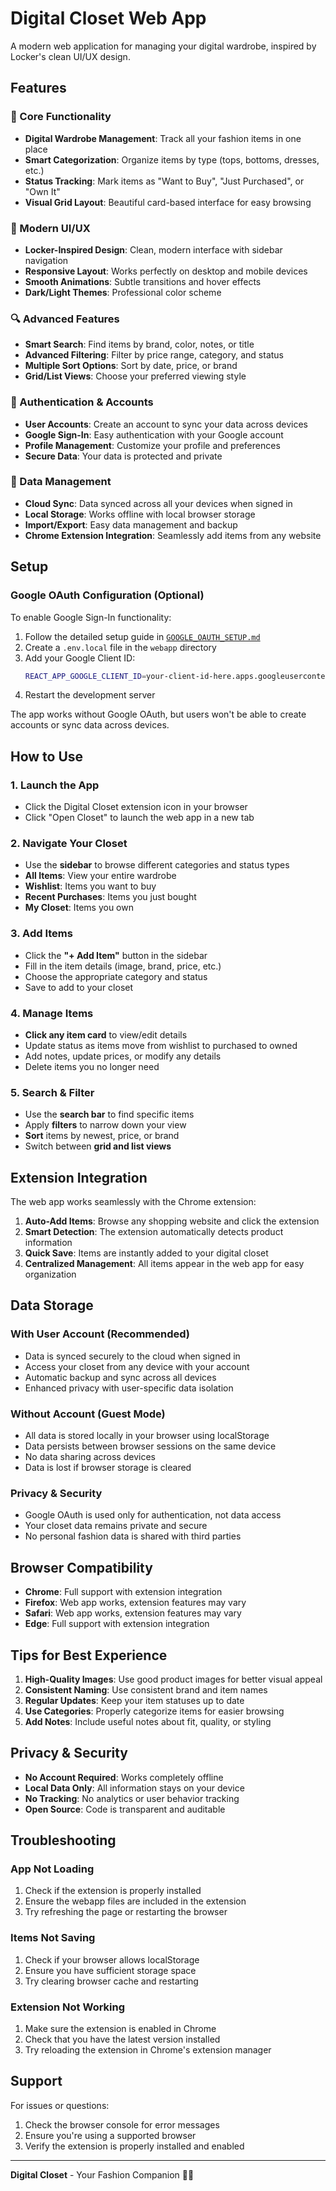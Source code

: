 # Digital Closet Web App

A modern web application for managing your digital wardrobe, inspired by Locker's clean UI/UX design.

## Features

### 🎯 Core Functionality
- **Digital Wardrobe Management**: Track all your fashion items in one place
- **Smart Categorization**: Organize items by type (tops, bottoms, dresses, etc.)
- **Status Tracking**: Mark items as "Want to Buy", "Just Purchased", or "Own It"
- **Visual Grid Layout**: Beautiful card-based interface for easy browsing

### 📱 Modern UI/UX
- **Locker-Inspired Design**: Clean, modern interface with sidebar navigation
- **Responsive Layout**: Works perfectly on desktop and mobile devices
- **Smooth Animations**: Subtle transitions and hover effects
- **Dark/Light Themes**: Professional color scheme

### 🔍 Advanced Features
- **Smart Search**: Find items by brand, color, notes, or title
- **Advanced Filtering**: Filter by price range, category, and status
- **Multiple Sort Options**: Sort by date, price, or brand
- **Grid/List Views**: Choose your preferred viewing style

### 🔐 Authentication & Accounts
- **User Accounts**: Create an account to sync your data across devices
- **Google Sign-In**: Easy authentication with your Google account
- **Profile Management**: Customize your profile and preferences
- **Secure Data**: Your data is protected and private

### 💾 Data Management
- **Cloud Sync**: Data synced across all your devices when signed in
- **Local Storage**: Works offline with local browser storage
- **Import/Export**: Easy data management and backup
- **Chrome Extension Integration**: Seamlessly add items from any website

## Setup

### Google OAuth Configuration (Optional)

To enable Google Sign-In functionality:

1. Follow the detailed setup guide in [`GOOGLE_OAUTH_SETUP.md`](./GOOGLE_OAUTH_SETUP.md)
2. Create a `.env.local` file in the `webapp` directory
3. Add your Google Client ID:
   ```bash
   REACT_APP_GOOGLE_CLIENT_ID=your-client-id-here.apps.googleusercontent.com
   ```
4. Restart the development server

The app works without Google OAuth, but users won't be able to create accounts or sync data across devices.

## How to Use

### 1. Launch the App
- Click the Digital Closet extension icon in your browser
- Click "Open Closet" to launch the web app in a new tab

### 2. Navigate Your Closet
- Use the **sidebar** to browse different categories and status types
- **All Items**: View your entire wardrobe
- **Wishlist**: Items you want to buy
- **Recent Purchases**: Items you just bought
- **My Closet**: Items you own

### 3. Add Items
- Click the **"+ Add Item"** button in the sidebar
- Fill in the item details (image, brand, price, etc.)
- Choose the appropriate category and status
- Save to add to your closet

### 4. Manage Items
- **Click any item card** to view/edit details
- Update status as items move from wishlist to purchased to owned
- Add notes, update prices, or modify any details
- Delete items you no longer need

### 5. Search & Filter
- Use the **search bar** to find specific items
- Apply **filters** to narrow down your view
- **Sort** items by newest, price, or brand
- Switch between **grid and list views**

## Extension Integration

The web app works seamlessly with the Chrome extension:

1. **Auto-Add Items**: Browse any shopping website and click the extension
2. **Smart Detection**: The extension automatically detects product information
3. **Quick Save**: Items are instantly added to your digital closet
4. **Centralized Management**: All items appear in the web app for easy organization

## Data Storage

### With User Account (Recommended)
- Data is synced securely to the cloud when signed in
- Access your closet from any device with your account
- Automatic backup and sync across all devices
- Enhanced privacy with user-specific data isolation

### Without Account (Guest Mode)
- All data is stored locally in your browser using localStorage
- Data persists between browser sessions on the same device
- No data sharing across devices
- Data is lost if browser storage is cleared

### Privacy & Security
- Google OAuth is used only for authentication, not data access
- Your closet data remains private and secure
- No personal fashion data is shared with third parties

## Browser Compatibility

- **Chrome**: Full support with extension integration
- **Firefox**: Web app works, extension features may vary
- **Safari**: Web app works, extension features may vary
- **Edge**: Full support with extension integration

## Tips for Best Experience

1. **High-Quality Images**: Use good product images for better visual appeal
2. **Consistent Naming**: Use consistent brand and item names
3. **Regular Updates**: Keep your item statuses up to date
4. **Use Categories**: Properly categorize items for easier browsing
5. **Add Notes**: Include useful notes about fit, quality, or styling

## Privacy & Security

- **No Account Required**: Works completely offline
- **Local Data Only**: All information stays on your device
- **No Tracking**: No analytics or user behavior tracking
- **Open Source**: Code is transparent and auditable

## Troubleshooting

### App Not Loading
1. Check if the extension is properly installed
2. Ensure the webapp files are included in the extension
3. Try refreshing the page or restarting the browser

### Items Not Saving
1. Check if your browser allows localStorage
2. Ensure you have sufficient storage space
3. Try clearing browser cache and restarting

### Extension Not Working
1. Make sure the extension is enabled in Chrome
2. Check that you have the latest version installed
3. Try reloading the extension in Chrome's extension manager

## Support

For issues or questions:
1. Check the browser console for error messages
2. Ensure you're using a supported browser
3. Verify the extension is properly installed and enabled

---

**Digital Closet** - Your Fashion Companion 👗✨ 